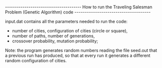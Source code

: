 --------------------------------------- How to run the Traveling Salesman Problem (Genetic Algorithm) code ---------------------------------------

input.dat contains all the parameters needed to run the code:
* number of cities, configuration of cities (circle or square),
* number of paths, number of generations,
* crossover probability, mutation probability; 

Note: the program generates random numbers reading the file seed.out that a previous run has produced,
so that at every run it generates a different random configuration of cities.
